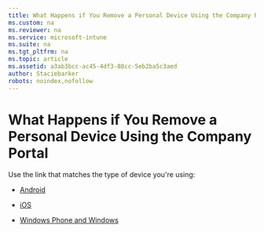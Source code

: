 ```yaml
---
title: What Happens if You Remove a Personal Device Using the Company Portal
ms.custom: na
ms.reviewer: na
ms.service: microsoft-intune
ms.suite: na
ms.tgt_pltfrm: na
ms.topic: article
ms.assetid: a3ab3bcc-ac45-4df3-88cc-5eb2ba5c3aed
author: Staciebarker
robots: noindex,nofollow
---
```

# What Happens if You Remove a Personal Device Using the Company Portal
Use the link that matches the type of device you're using:

* [Android](https://technet.microsoft.com/library/mt502762.aspx/#BKMK_andr_what_happs_unenroll)

* [iOS](https://technet.microsoft.com/library/mt598622.aspx#BKMK_ios_what_happs_unenroll)

* [Windows Phone and Windows](https://technet.microsoft.com/library/mt427782.aspx#BKMK_what_happs_unenroll_win)
